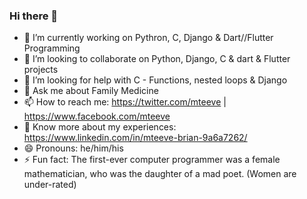 ### Hi there 👋
- 🔭 I’m currently working on Pythron, C, Django & Dart//Flutter Programming 
- 👯 I’m looking to collaborate on Python, Django, C & dart & Flutter projects
- 🤔 I’m looking for help with C - Functions, nested loops & Django
- 💬 Ask me about Family Medicine
- 📫 How to reach me:  https://twitter.com/mteeve |  https://www.facebook.com/mteeve 
- 📄 Know more about my experiences:  https://www.linkedin.com/in/mteeve-brian-9a6a7262/ 
- 😄 Pronouns: he/him/his
- ⚡ Fun fact: The first-ever computer programmer was a female mathematician‍, who was the daughter of a mad poet. (Women are under-rated)

